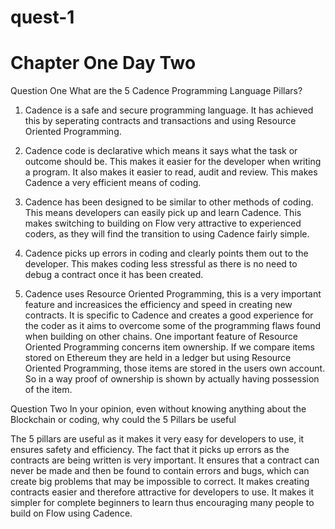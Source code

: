 # quest-1

# Chapter One Day Two

Question One   What are the 5 Cadence Programming Language Pillars?

1.   Cadence is a safe and secure programming language.   It has achieved this by seperating contracts and transactions and using Resource Oriented Programming.

2.  Cadence code is declarative which means it says what the task or outcome should be.   This makes it easier for the developer when writing a program.   It also makes it easier to read, audit and review.   This makes Cadence a very efficient means of coding.

3.  Cadence has been designed to be similar to other methods of coding.   This means developers can easily pick up and learn Cadence.  This makes switching to building on Flow very attractive to experienced coders, as they will find the transition to using Cadence fairly simple.

4.  Cadence picks up errors in coding and clearly points them out to the developer.   This makes coding less stressful as there is no need to debug a contract once it has been created. 

5.  Cadence uses Resource Oriented Programming, this is a very important feature and increasices the efficiency and speed in creating new contracts.   It is specific to Cadence and creates a good experience for the coder as it aims to overcome some of the programming flaws found when building on other chains.  One important feature of Resource Oriented Programming  concerns item ownership.   If we compare items stored on Ethereum they are held in a ledger but using Resource Oriented Programming, those items are stored in the users own account.   So in a way proof of ownership is shown by actually having possession of the item.    


Question Two In your opinion, even without knowing anything about the Blockchain or coding, why could the 5 Pillars be useful

The 5 pillars are useful as it makes it very easy for developers to use, it ensures safety and efficiency.   The fact that it picks up errors as the contracts are being written is very important.   It ensures that a contract can never be made and then be found to contain errors and bugs, which can create big problems that may be impossible to correct.   It makes creating contracts easier and therefore attractive for developers to use.   It makes it simpler for complete beginners to learn thus encouraging many people to build on Flow using Cadence.


